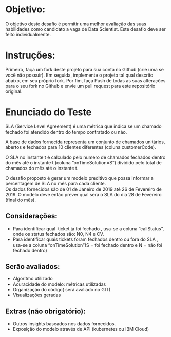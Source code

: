 # Objetivo:
O objetivo deste desafio é permitir uma melhor avaliação das suas habilidades como candidato a vaga de Data Scientist. Este desafio deve ser feito individualmente.

# Instruções:
Primeiro, faça um fork deste projeto para sua conta no Github (crie uma se você não possuir). Em seguida, implemente o projeto tal qual descrito abaixo, em seu próprio fork. Por fim, faça Push de todas as suas alterações para o seu fork no Github e envie um pull request para este repositório original.

# Enunciado do Teste

SLA (Service Level Agreement) é uma métrica que indica se um chamado fechado foi atendido dentro do tempo contratado ou não.

A base de dados fornecida representa um conjunto de chamados unitários, abertos e fechados para 10 clientes diferentes (coluna customerCode).

O SLA no instante t é calculado pelo numero de chamados fechados dentro do mês até o instante t (coluna “onTimeSolution=S”) dividido pelo total de chamados do mês até o instante t.

O desafio proposto é gerar um modelo preditivo que possa informar a percentagem de SLA no mês para cada cliente.  
Os dados fornecidos são de 01 de Janeiro de 2019 até 26 de Fevereiro de 2019. O modelo deve então prever qual será o SLA do dia 28 de Fevereiro (final do mês).

  ## Considerações:
  * Para identificar qual  ticket ja foi fechado , usa-se a coluna “callStatus”, onde os status fechados são: N0, N4 e CV.
  * Para identificar quais tickets foram fechados dentro ou fora do SLA , usa-se a coluna “onTimeSolution”(S = foi fechado dentro e N = não foi fechado dentro)

  ## Serão avaliados:
  * Algoritmo utilizado
  * Acuracidade do modelo: métricas utilizadas
  * Organização do código( será avaliado no GIT)
  * Visualizações geradas

  ## Extras (não obrigatório):
  * Outros insights baseados nos dados fornecidos.
  * Exposição do modelo através de API (kubernetes ou IBM Cloud)
